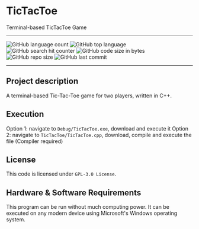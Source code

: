 # TicTacToe
Terminal-based TicTacToe Game

*****
![GitHub language count](https://img.shields.io/github/languages/count/sveneschlbeck/tictactoe?color=pink)
![GitHub top language](https://img.shields.io/github/languages/top/sveneschlbeck/tictactoe?color=white)
![GitHub search hit counter](https://img.shields.io/github/search/sveneschlbeck/tictactoe/goto?color=brown)
![GitHub code size in bytes](https://img.shields.io/github/languages/code-size/sveneschlbeck/tictactoe?color=azure)
![GitHub repo size](https://img.shields.io/github/repo-size/sveneschlbeck/tictactoe?color=orange)
![GitHub last commit](https://img.shields.io/github/last-commit/sveneschlbeck/tictactoe)
*****

## Project description

A terminal-based Tic-Tac-Toe game for two players, written in C++.

## Execution

Option 1: navigate to `Debug/TicTacToe.exe`, download and execute it
Option 2: navigate to `TicTacToe/TicTacToe.cpp`, download, compile and execute the file (Compiler required)

## License

This code is licensed under ``GPL-3.0 License``.

## Hardware & Software Requirements

This program can be run without much computing power. It can be executed on any modern device using Microsoft's Windows operating system.
